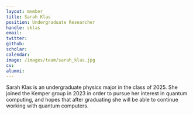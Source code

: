 ```yaml
---
layout: member
title: Sarah Klas
position: Undergraduate Researcher
handle: sklas
email: 
twitter: 
github: 
scholar:
calendar:
image: /images/team/sarah_klas.jpg
cv:
alumni: 
---
```


Sarah Klas is an undergraduate physics major in the class of 2025. She joined the Kemper group in 2023 in order to pursue her interest in quantum computing, and hopes that after graduating she will be able to continue working with quantum computers.
